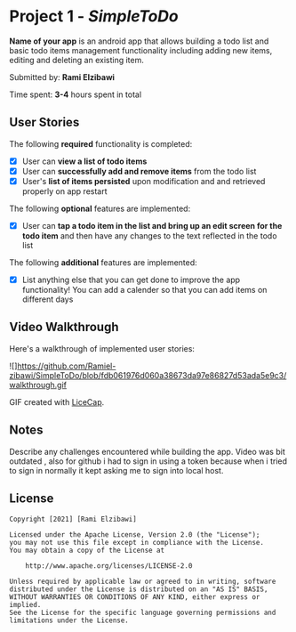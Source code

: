 # Project 1 - *SimpleToDo*

**Name of your app** is an android app that allows building a todo list and basic todo items management functionality including adding new items, editing and deleting an existing item.

Submitted by: **Rami Elzibawi**

Time spent: **3-4** hours spent in total

## User Stories

The following **required** functionality is completed:

* [x] User can **view a list of todo items**
* [x] User can **successfully add and remove items** from the todo list
* [x] User's **list of items persisted** upon modification and and retrieved properly on app restart

The following **optional** features are implemented:

* [x] User can **tap a todo item in the list and bring up an edit screen for the todo item** and then have any changes to the text reflected in the todo list

The following **additional** features are implemented:

* [x] List anything else that you can get done to improve the app functionality!
You can add a calender so that you can add items on different days
## Video Walkthrough

Here's a walkthrough of implemented user stories:

![]https://github.com/Ramiel-zibawi/SimpleToDo/blob/fdb061976d060a38673da97e86827d53ada5e9c3/walkthrough.gif

GIF created with [LiceCap](http://www.cockos.com/licecap/).

## Notes

Describe any challenges encountered while building the app.
Video was bit outdated , also for github i had to sign in using a token because when i tried to sign in normally it kept asking me to sign into local host.

## License

    Copyright [2021] [Rami Elzibawi]

    Licensed under the Apache License, Version 2.0 (the "License");
    you may not use this file except in compliance with the License.
    You may obtain a copy of the License at

        http://www.apache.org/licenses/LICENSE-2.0

    Unless required by applicable law or agreed to in writing, software
    distributed under the License is distributed on an "AS IS" BASIS,
    WITHOUT WARRANTIES OR CONDITIONS OF ANY KIND, either express or implied.
    See the License for the specific language governing permissions and
    limitations under the License.
